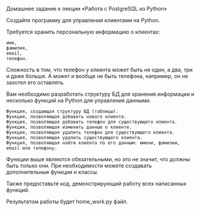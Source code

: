 Домашнее задание к лекции «Работа с PostgreSQL из Python»

Создайте программу для управления клиентами на Python.

Требуется хранить персональную информацию о клиентах:

    имя,
    фамилия,
    email,
    телефон.

Сложность в том, что телефон у клиента может быть не один, а два, три и даже больше. А может и вообще не быть телефона, например, он не захотел его оставлять.

Вам необходимо разработать структуру БД для хранения информации и несколько функций на Python для управления данными.

    Функция, создающая структуру БД (таблицы).
    Функция, позволяющая добавить нового клиента.
    Функция, позволяющая добавить телефон для существующего клиента.
    Функция, позволяющая изменить данные о клиенте.
    Функция, позволяющая удалить телефон для существующего клиента.
    Функция, позволяющая удалить существующего клиента.
    Функция, позволяющая найти клиента по его данным: имени, фамилии, email или телефону.

Функции выше являются обязательными, но это не значит, что должны быть только они. При необходимости можете создавать дополнительные функции и классы.

Также предоставьте код, демонстрирующий работу всех написанных функций.

Результатом работы будет home_work.py файл.